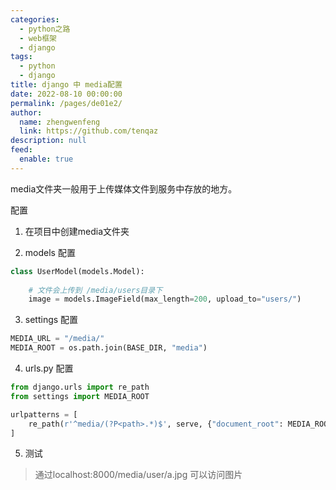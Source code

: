```yaml
---
categories: 
  - python之路
  - web框架
  - django
tags: 
  - python
  - django
title: django 中 media配置
date: 2022-08-10 00:00:00
permalink: /pages/de01e2/
author: 
  name: zhengwenfeng
  link: https://github.com/tenqaz
description: null
feed: 
  enable: true
---
```




media文件夹一般用于上传媒体文件到服务中存放的地方。

配置

1. 在项目中创建media文件夹

2. models 配置

```python
class UserModel(models.Model):
    
    # 文件会上传到 /media/users目录下
    image = models.ImageField(max_length=200, upload_to="users/")
```

3. settings 配置
```python
MEDIA_URL = "/media/"
MEDIA_ROOT = os.path.join(BASE_DIR, "media")
```

4. urls.py 配置

```python
from django.urls import re_path
from settings import MEDIA_ROOT

urlpatterns = [    
    re_path(r'^media/(?P<path>.*)$', serve, {"document_root": MEDIA_ROOT})
]
```

5. 测试

>通过localhost:8000/media/user/a.jpg  可以访问图片